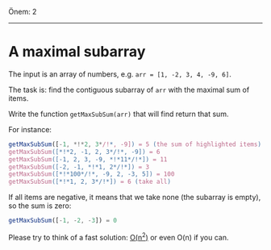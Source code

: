 Önem: 2

---

# A maximal subarray

The input is an array of numbers, e.g. `arr = [1, -2, 3, 4, -9, 6]`.

The task is: find the contiguous subarray of `arr` with the maximal sum of items.

Write the function `getMaxSubSum(arr)` that will find return that sum.

For instance: 

```js
getMaxSubSum([-1, *!*2, 3*/!*, -9]) = 5 (the sum of highlighted items)
getMaxSubSum([*!*2, -1, 2, 3*/!*, -9]) = 6
getMaxSubSum([-1, 2, 3, -9, *!*11*/!*]) = 11
getMaxSubSum([-2, -1, *!*1, 2*/!*]) = 3
getMaxSubSum([*!*100*/!*, -9, 2, -3, 5]) = 100
getMaxSubSum([*!*1, 2, 3*/!*]) = 6 (take all)
```

If all items are negative, it means that we take none (the subarray is empty), so the sum is zero:

```js
getMaxSubSum([-1, -2, -3]) = 0
```

Please try to think of a fast solution: [O(n<sup>2</sup>)](https://en.wikipedia.org/wiki/Big_O_notation) or even O(n) if you can.